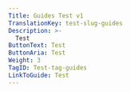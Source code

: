 ```yaml
---
Title: Guides Test v1
TranslationKey: test-slug-guides
Description: >-
  Test
ButtonText: Test
ButtonAria: Test
Weight: 3
TagID: Test-tag-guides
LinkToGuide: Test
---
```


